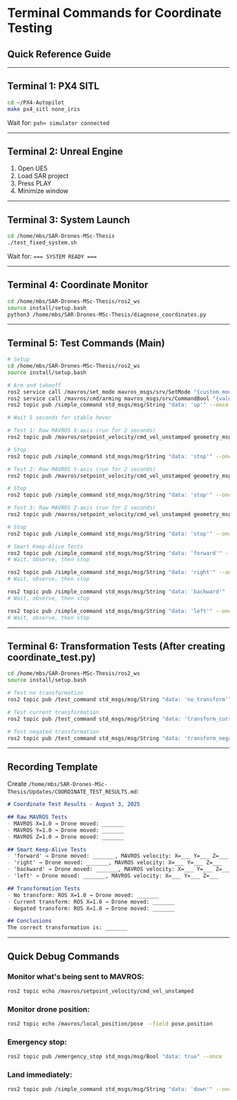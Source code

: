 # Terminal Commands for Coordinate Testing
## Quick Reference Guide

---

## Terminal 1: PX4 SITL
```bash
cd ~/PX4-Autopilot
make px4_sitl none_iris
```
Wait for: `pxh> simulator connected`

---

## Terminal 2: Unreal Engine
1. Open UE5
2. Load SAR project  
3. Press PLAY
4. Minimize window

---

## Terminal 3: System Launch
```bash
cd /home/mbs/SAR-Drones-MSc-Thesis
./test_fixed_system.sh
```
Wait for: `=== SYSTEM READY ===`

---

## Terminal 4: Coordinate Monitor
```bash
cd /home/mbs/SAR-Drones-MSc-Thesis/ros2_ws
source install/setup.bash
python3 /home/mbs/SAR-Drones-MSc-Thesis/diagnose_coordinates.py
```

---

## Terminal 5: Test Commands (Main)
```bash
# Setup
cd /home/mbs/SAR-Drones-MSc-Thesis/ros2_ws
source install/setup.bash

# Arm and takeoff
ros2 service call /mavros/set_mode mavros_msgs/srv/SetMode "{custom_mode: 'OFFBOARD'}"
ros2 service call /mavros/cmd/arming mavros_msgs/srv/CommandBool "{value: true}"
ros2 topic pub /simple_command std_msgs/msg/String "data: 'up'" --once

# Wait 5 seconds for stable hover

# Test 1: Raw MAVROS X-axis (run for 2 seconds)
ros2 topic pub /mavros/setpoint_velocity/cmd_vel_unstamped geometry_msgs/msg/Twist "{linear: {x: 1.0, y: 0.0, z: 0.0}}" -r 10 -t 2

# Stop
ros2 topic pub /simple_command std_msgs/msg/String "data: 'stop'" --once

# Test 2: Raw MAVROS Y-axis (run for 2 seconds)
ros2 topic pub /mavros/setpoint_velocity/cmd_vel_unstamped geometry_msgs/msg/Twist "{linear: {x: 0.0, y: 1.0, z: 0.0}}" -r 10 -t 2

# Stop
ros2 topic pub /simple_command std_msgs/msg/String "data: 'stop'" --once

# Test 3: Raw MAVROS Z-axis (run for 2 seconds)
ros2 topic pub /mavros/setpoint_velocity/cmd_vel_unstamped geometry_msgs/msg/Twist "{linear: {x: 0.0, y: 0.0, z: 1.0}}" -r 10 -t 2

# Stop
ros2 topic pub /simple_command std_msgs/msg/String "data: 'stop'" --once

# Smart Keep-Alive Tests
ros2 topic pub /simple_command std_msgs/msg/String "data: 'forward'" --once
# Wait, observe, then stop

ros2 topic pub /simple_command std_msgs/msg/String "data: 'right'" --once
# Wait, observe, then stop

ros2 topic pub /simple_command std_msgs/msg/String "data: 'backward'" --once
# Wait, observe, then stop

ros2 topic pub /simple_command std_msgs/msg/String "data: 'left'" --once
# Wait, observe, then stop
```

---

## Terminal 6: Transformation Tests (After creating coordinate_test.py)
```bash
cd /home/mbs/SAR-Drones-MSc-Thesis/ros2_ws
source install/setup.bash

# Test no transformation
ros2 topic pub /test_command std_msgs/msg/String "data: 'no_transform'" --once

# Test current transformation
ros2 topic pub /test_command std_msgs/msg/String "data: 'transform_current'" --once

# Test negated transformation
ros2 topic pub /test_command std_msgs/msg/String "data: 'transform_negated'" --once
```

---

## Recording Template
Create `/home/mbs/SAR-Drones-MSc-Thesis/Updates/COORDINATE_TEST_RESULTS.md`:

```markdown
# Coordinate Test Results - August 3, 2025

## Raw MAVROS Tests
- MAVROS X=1.0 → Drone moved: _______
- MAVROS Y=1.0 → Drone moved: _______
- MAVROS Z=1.0 → Drone moved: _______

## Smart Keep-Alive Tests
- 'forward' → Drone moved: _______, MAVROS velocity: X=___ Y=___ Z=___
- 'right' → Drone moved: _______, MAVROS velocity: X=___ Y=___ Z=___
- 'backward' → Drone moved: _______, MAVROS velocity: X=___ Y=___ Z=___
- 'left' → Drone moved: _______, MAVROS velocity: X=___ Y=___ Z=___

## Transformation Tests
- No transform: ROS X=1.0 → Drone moved: _______
- Current transform: ROS X=1.0 → Drone moved: _______
- Negated transform: ROS X=1.0 → Drone moved: _______

## Conclusions
The correct transformation is: _______
```

---

## Quick Debug Commands

### Monitor what's being sent to MAVROS:
```bash
ros2 topic echo /mavros/setpoint_velocity/cmd_vel_unstamped
```

### Monitor drone position:
```bash
ros2 topic echo /mavros/local_position/pose --field pose.position
```

### Emergency stop:
```bash
ros2 topic pub /emergency_stop std_msgs/msg/Bool "data: true" --once
```

### Land immediately:
```bash
ros2 topic pub /simple_command std_msgs/msg/String "data: 'down'" --once
```